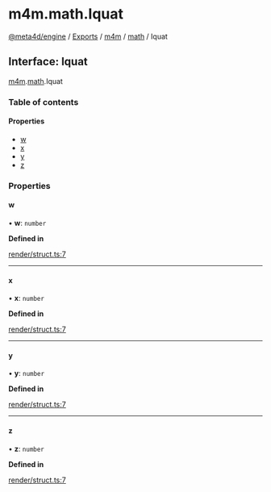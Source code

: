 # m4m.math.Iquat

[@meta4d/engine](../) / [Exports](../modules/) / [m4m](../modules/m4m.md) / [math](../modules/m4m.math.md) / Iquat

## Interface: Iquat

[m4m](../modules/m4m.md).[math](../modules/m4m.math.md).Iquat

### Table of contents

#### Properties

* [w](m4m.math.Iquat.md#w)
* [x](m4m.math.Iquat.md#x)
* [y](m4m.math.Iquat.md#y)
* [z](m4m.math.Iquat.md#z)

### Properties

#### w

• **w**: `number`

**Defined in**

[render/struct.ts:7](https://github.com/meta4d-me/meta4d-engine/blob/cf6bfe6/src/render/struct.ts#L7)

***

#### x

• **x**: `number`

**Defined in**

[render/struct.ts:7](https://github.com/meta4d-me/meta4d-engine/blob/cf6bfe6/src/render/struct.ts#L7)

***

#### y

• **y**: `number`

**Defined in**

[render/struct.ts:7](https://github.com/meta4d-me/meta4d-engine/blob/cf6bfe6/src/render/struct.ts#L7)

***

#### z

• **z**: `number`

**Defined in**

[render/struct.ts:7](https://github.com/meta4d-me/meta4d-engine/blob/cf6bfe6/src/render/struct.ts#L7)
